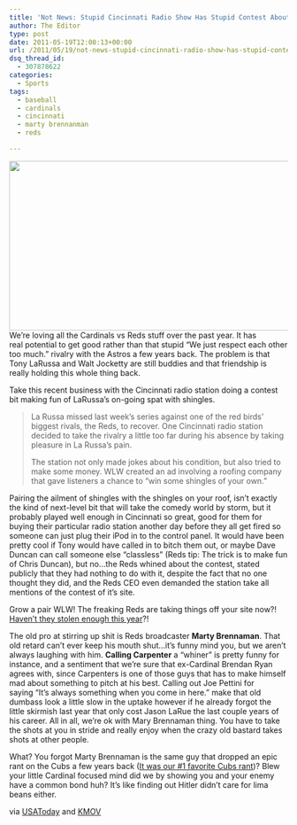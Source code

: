 ```yaml
---
title: 'Not News: Stupid Cincinnati Radio Show Has Stupid Contest About LaRussa'
author: The Editor
type: post
date: 2011-05-19T12:00:13+00:00
url: /2011/05/19/not-news-stupid-cincinnati-radio-show-has-stupid-contest-about-larussa/
dsq_thread_id:
  - 307878622
categories:
  - Sports
tags:
  - baseball
  - cardinals
  - cincinnati
  - marty brennanman
  - reds

---
```

[<img class="aligncenter size-full wp-image-9910" title="Marty Brennaman of Cincinnati Chatterbox" src="http://media.punchingkitty.com/wordpress/2011/05/MartyBrennaman.jpeg" alt="" width="600" height="306" />][1]We&#8217;re loving all the Cardinals vs Reds stuff over the past year. It has real potential to get good rather than that stupid &#8220;We just respect each other too much.&#8221; rivalry with the Astros a few years back. The problem is that Tony LaRussa and Walt Jocketty are still buddies and that friendship is really holding this whole thing back.

Take this recent business with the Cincinnati radio station doing a contest bit making fun of LaRussa&#8217;s on-going spat with shingles.

> La Russa missed last week’s series against one of the red birds’ biggest rivals, the Reds, to recover. One Cincinnati radio station decided to take the rivalry a little too far during his absence by taking pleasure in La Russa’s pain.
> 
> The station not only made jokes about his condition, but also tried to make some money. WLW created an ad involving a roofing company that gave listeners a chance to “win some shingles of your own.”

Pairing the ailment of shingles with the shingles on your roof, isn&#8217;t exactly the kind of next-level bit that will take the comedy world by storm, but it probably played well enough in Cincinnati so great, good for them for buying their particular radio station another day before they all get fired so someone can just plug their iPod in to the control panel. It would have been pretty cool if Tony would have called in to bitch them out, or maybe Dave Duncan can call someone else &#8220;classless&#8221; (Reds tip: The trick is to make fun of Chris Duncan), but no&#8230;the Reds whined about the contest, stated publicly that they had nothing to do with it, despite the fact that no one thought they did, and the Reds CEO even demanded the station take all mentions of the contest of it&#8217;s site.

Grow a pair WLW! The freaking Reds are taking things off your site now?! <a href="http://hardballtalk.nbcsports.com/2011/04/18/reds-pitcher-mike-leake-arrested-for-theft/" target="_blank">Haven&#8217;t they stolen enough this year</a>?!

The old pro at stirring up shit is Reds broadcaster **Marty Brennaman**. That old retard can&#8217;t ever keep his mouth shut&#8230;it&#8217;s funny mind you, but we aren&#8217;t always laughing with him. **Calling Carpenter** a &#8220;whiner&#8221; is pretty funny for instance, and a sentiment that we&#8217;re sure that ex-Cardinal Brendan Ryan agrees with, since Carpenters is one of those guys that has to make himself mad about something to pitch at his best. Calling out Joe Pettini for saying &#8220;It&#8217;s always something when you come in here.&#8221; make that old dumbass look a little slow in the uptake however if he already forgot the little skirmish last year that only cost Jason LaRue the last couple years of his career. All in all, we&#8217;re ok with Mary Brennaman thing. You have to take the shots at you in stride and really enjoy when the crazy old bastard takes shots at other people.

What? You forgot Marty Brennaman is the same guy that dropped an epic rant on the Cubs a few years back (<a href="http://punchingkitty.com/2010/08/13/cubs-rants-for-the-weekend-series/" target="_blank">It was our #1 favorite Cubs rant</a>)? Blew your little Cardinal focused mind did we by showing you and your enemy have a common bond huh? It&#8217;s like finding out Hitler didn&#8217;t care for lima beans either.

via <a href="http://www.usatoday.com/communities/dailypitch/Index" target="_blank">USAToday</a> and <a href="http://www.kmov.com/news/local/Cincinnati-radio-station-takes-baseball-rivalry-too-far-with--121990639.html" target="_blank">KMOV</a>

 [1]: http://media.punchingkitty.com/wordpress/2011/05/MartyBrennaman.jpeg